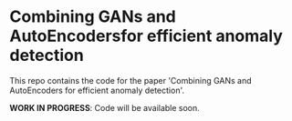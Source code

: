 # Combining GANs and AutoEncodersfor efficient anomaly detection

This repo contains the code for the paper 'Combining GANs and AutoEncoders for efficient anomaly detection'.

**WORK IN PROGRESS**: Code will be available soon.
